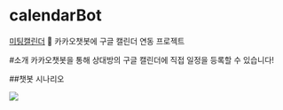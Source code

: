 calendarBot
=============
[미팅캘린더](https://pf.kakao.com/_LDycT)
💬 카카오챗봇에 구글 캘린더 연동 프로젝트

#소개
카카오챗봇을 통해 상대방의 구글 캘린더에 직접 일정을 등록할 수 있습니다!


##챗봇 시나리오

<img src="https://user-images.githubusercontent.com/39210160/95098634-e6331500-0769-11eb-9e32-5eae65ea2f0f.JPG">

